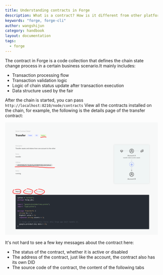 ```yaml
---
title: Understanding contracts in Forge
description: What is a contract? How is it different from other platforms?
keywords: "forge, forge-cli"
author: wangshijun
category: handbook
layout: documentation
tags:
  - forge
---
```


The contract in Forge is a code collection that defines the chain state change process in a certain business scenario.It mainly includes:

- Transaction processing flow
- Transaction validation logic
- Logic of chain status update after transaction execution
- Data structure used by the fair

After the chain is started, you can pass `http://localhost:8210/node/contracts` View all the contracts installed on the chain, for example, the following is the details page of the transfer contract:

![](./images/transfer.png)

It's not hard to see a few key messages about the contract here:

- The status of the contract, whether it is active or disabled
- The address of the contract, just like the account, the contract also has its own DID
- The source code of the contract, the content of the following tabs
